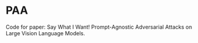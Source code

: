 # PAA
Code for paper: Say What I Want! Prompt-Agnostic Adversarial Attacks on Large Vision Language Models.
